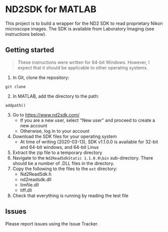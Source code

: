 # ND2SDK for MATLAB

This project is to build a wrapper for the ND2 SDK to read proprietary 
Nikon microscope images. The SDK is available from Laboratory Imaging (see 
instructions below).

## Getting started

> These instructions were written for 64-bit Windows. However, I expect that
> it should be applicable to other operating systems.

1. In Git, clone the repository:
```
git clone 
```
2. In MATLAB, add the directory to the path:
```
addpath()
```
3. Go to https://www.nd2sdk.com/
   - If you are a new user, select "New user" and proceed to create a new account
   - Otherwise, log in to your account
4. Download the SDK files for your operating system
   - At time of writing (2020-03-13), SDK v1.1.0.0 is available for 32-bit and 64-bit windows, and 64-bit Linux
5. Extract the zip file to a temporary directory
6. Navigate to the ``Nd2ReadSdkStatic 1.1.0.0\bin`` sub-directory. There should be a number of .DLL files in the directory.
7. Copy the following to the files to the ``ext`` directory:
   - Nd2ReadSdk.h   
   - nd2readsdk.dll
   - limfile.dll   
   - tiff.dll
8. Check that everything is running by reading the test file

## Issues

Please report issues using the Issue Tracker.